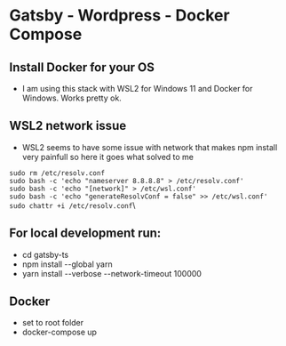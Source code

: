 # Gatsby - Wordpress - Docker Compose

## Install Docker for your OS
  - I am using this stack with WSL2 for Windows 11 and Docker for Windows. Works pretty ok.

## WSL2 network issue
  - WSL2 seems to have some issue with network that makes npm install very painfull so here it goes what solved to me

  `sudo rm /etc/resolv.conf`\
  `sudo bash -c 'echo "nameserver 8.8.8.8" > /etc/resolv.conf'`\
  `sudo bash -c 'echo "[network]" > /etc/wsl.conf'`\
  `sudo bash -c 'echo "generateResolvConf = false" >> /etc/wsl.conf'`\
  `sudo chattr +i /etc/resolv.conf`\

## For local development run:
  - cd gatsby-ts
  - npm install --global yarn 
  - yarn install --verbose --network-timeout 100000

## Docker
  - set to root folder
  - docker-compose up